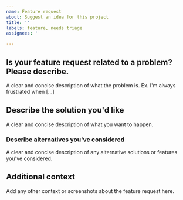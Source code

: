 ```yaml
---
name: Feature request
about: Suggest an idea for this project
title: ''
labels: feature, needs triage
assignees: ''

---
```


## Is your feature request related to a problem? Please describe.
A clear and concise description of what the problem is. Ex. I'm always frustrated when [...]

## Describe the solution you'd like
A clear and concise description of what you want to happen.

### Describe alternatives you've considered
A clear and concise description of any alternative solutions or features you've considered.

## Additional context
Add any other context or screenshots about the feature request here.
